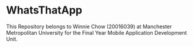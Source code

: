 # WhatsThatApp
This Repository belongs to Winnie Chow (20016039) at Manchester Metropolitan University for the Final Year Mobile Application Development Unit.
